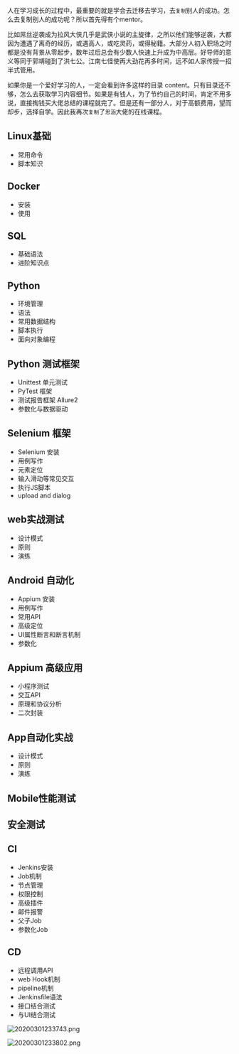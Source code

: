 

人在学习成长的过程中，最重要的就是学会去迁移去学习，去`复制`别人的成功。怎么去复制别人的成功呢？所以首先得有个mentor。


比如屌丝逆袭成为拉风大侠几乎是武侠小说的主旋律，之所以他们能够逆袭，大都因为遭遇了离奇的经历，或遇高人，或吃灵药，或得秘籍。大部分人初入职场之时都是没有背景从零起步，数年过后总会有少数人快速上升成为中高层。好导师的意义等同于郭靖碰到了洪七公。江南七怪使再大劲花再多时间，远不如人家传授一招半式管用。


如果你是一个爱好学习的人，一定会看到许多这样的目录 content。只有目录还不够，怎么去获取学习内容细节。如果是有钱人，为了节约自己的时间，肯定不用多说，直接掏钱买大佬总结的课程就完了。但是还有一部分人，对于高额费用，望而却步，选择自学。因此我再次`复制`了`思涵`大佬的在线课程。

##  Linux基础
- 常用命令 
- 脚本知识

## Docker
- 安装
- 使用

## SQL
- 基础语法
- 进阶知识点

## Python
- 环境管理
- 语法
- 常用数据结构
- 脚本执行
- 面向对象编程

## Python 测试框架
- Unittest 单元测试
- PyTest 框架
- 测试报告框架 Allure2
- 参数化与数据驱动

## Selenium 框架
- Selenium 安装
- 用例写作
- 元素定位
- 输入滑动等常见交互
- 执行JS脚本
- upload and dialog

## web实战测试
- 设计模式
- 原则
- 演练


## Android 自动化
- Appium 安装
- 用例写作
- 常用API
- 高级定位
- UI属性断言和断言机制
- 参数化

## Appium 高级应用
- 小程序测试
- 交互API
- 原理和协议分析
- 二次封装

## App自动化实战
- 设计模式
- 原则
- 演练


## Mobile性能测试

## 安全测试

## CI
- Jenkins安装
- Job机制
- 节点管理
- 权限控制
- 高级插件
- 邮件报警
- 父子Job
- 参数化Job

## CD
- 远程调用API
- web Hook机制
- pipeline机制
- Jenkinsfile语法
- 接口结合测试
- 与UI结合测试



![20200301233743.png](https://raw.githubusercontent.com/rikiesxiao/mdPicGo/master/20200301233743.png)

![20200301233802.png](https://raw.githubusercontent.com/rikiesxiao/mdPicGo/master/20200301233802.png)